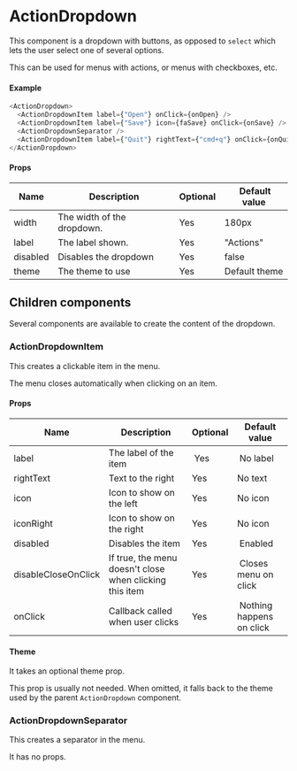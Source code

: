 # ActionDropdown

This component is a dropdown with buttons, as opposed to `select`
which lets the user select one of several options.

This can be used for menus with actions, or menus with checkboxes, etc.

#### Example

```js
<ActionDropdown>
  <ActionDropdownItem label={"Open"} onClick={onOpen} />
  <ActionDropdownItem label={"Save"} icon={faSave} onClick={onSave} />
  <ActionDropdownSeparator />
  <ActionDropdownItem label={"Quit"} rightText={"cmd+q"} onClick={onQuit} />
</ActionDropdown>
```
#### Props

| Name     | Description                | Optional |  Default value |
| -------- | -------------------------- | -------- | -------------- |
| width    | The width of the dropdown. | Yes      | 180px          |
| label    | The label shown.           | Yes      | "Actions"      |
| disabled | Disables the dropdown      | Yes      | false          |
| theme    | The theme to use           | Yes      | Default theme  |

## Children components

Several components are available to create the content of the dropdown.

### ActionDropdownItem

This creates a clickable item in the menu.

The menu closes automatically when clicking on an item.

#### Props

| Name                | Description                                             | Optional | Default value             |
| ------------------- | ------------------------------------------------------- | -------- | ------------------------- |
| label               | The label of the item                                   |  Yes     |  No label                 |
| rightText           | Text to the right                                       | Yes      | No text                   |
| icon                | Icon to show on the left                                | Yes      | No icon                   |
| iconRight           | Icon to show on the right                               | Yes      | No icon                   |
| disabled            | Disables the item                                       | Yes      |  Enabled                  |
| disableCloseOnClick | If true, the menu doesn't close when clicking this item | Yes      |  Closes menu on click     |
| onClick             | Callback called when user clicks                        | Yes      |  Nothing happens on click |

#### Theme

It takes an optional theme prop.

This prop is usually not needed.
When omitted, it falls back to the theme used by the parent `ActionDropdown` component.

### ActionDropdownSeparator

This creates a separator in the menu.

It has no props.
